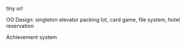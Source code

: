 tiny url

OO Design: singleton elevator packing lot, card game, file system, hotel reservation



Achievement system


